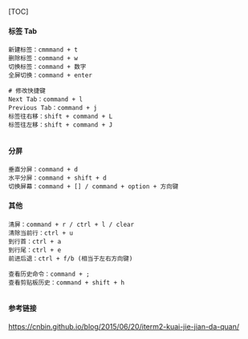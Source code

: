 [TOC]



#### 标签 Tab

```
新建标签：cmmmand + t
删除标签：command + w
切换标签：command + 数字
全屏切换：command + enter

# 修改快捷键
Next Tab：command + l
Previous Tab：command + j
标签往右移：shift + command + L
标签往左移：shift + command + J


```



#### 分屏

```
垂直分屏：command + d
水平分屏：command + shift + d
切换屏幕：command + [] / command + option + 方向键 
```



#### 其他

```
清屏：command + r / ctrl + l / clear
清除当前行：ctrl + u
到行首：ctrl + a
到行尾：ctrl + e
前进后退：ctrl + f/b (相当于左右方向键)

查看历史命令：command + ;
查看剪贴板历史：command + shift + h


```



#### 参考链接

https://cnbin.github.io/blog/2015/06/20/iterm2-kuai-jie-jian-da-quan/
